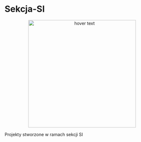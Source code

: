 # Sekcja-SI
<p align="center">
  <img src="https://scontent.fwaw5-1.fna.fbcdn.net/v/t1.0-9/81749641_114691576709273_1372146526704369664_n.png?_nc_cat=100&_nc_ohc=5IHJ3iBXRVsAQlAnTORbngd3qqXMgpEEnAGqqwiNGp9KkpNIp8hE4FvQQ&_nc_ht=scontent.fwaw5-1.fna&oh=4688baae09cc64365acd11d3181314bf&oe=5EB38A72" width="350" title="hover text">
</p>
Projekty stworzone w ramach sekcji SI
